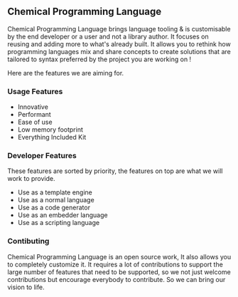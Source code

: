 ## Chemical Programming Language

Chemical Programming Language brings language tooling & is customisable by the end developer or a user and not a library author.
It focuses on reusing and adding more to what's already built.
It allows you to rethink how programming languages mix and share concepts to create solutions that are tailored to syntax preferred by the project you are working on !

Here are the features we are aiming for.

### Usage Features

- Innovative
- Performant
- Ease of use
- Low memory footprint
- Everything Included Kit

### Developer Features

These features are sorted by priority, the features on top are what we will work to provide.

- Use as a template engine
- Use as a normal language
- Use as a code generator
- Use as an embedder language
- Use as a scripting language

### Contibuting

Chemical Programming Language is an open source work, It also allows you to completely customize it.
It requires a lot of contributions to support the large number of features that need to be supported, 
so we not just welcome contributions but encourage everybody to contribute. So we can bring our vision to life.